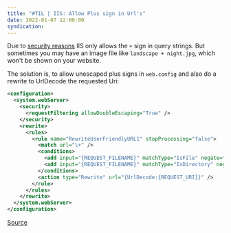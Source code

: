 ```yaml
---
title: "#TIL | IIS: Allow Plus sign in Url's"
date: 2022-01-07 12:00:00
syndication: 
---
```


Due to [security reasons](https://blogs.iis.net/thomad/iis7-rejecting-urls-containing) IIS only allows the ``+`` sign in query strings. But sometimes you may have an image file like ``landscape + night.jpg``, which won't be shown on your website.

The solution is, to allow unescaped plus signs in ``web.config`` and also do a rewrite to UrlDecode the requested Uri:

```xml
<configuration>
  <system.webServer>
    <security>
      <requestFiltering allowDoubleEscaping="True" />
    </security>
    <rewrite>
      <rules>
        <rule name="RewriteUserFriendlyURL1" stopProcessing="false">
          <match url="\+" />
          <conditions>
            <add input="{REQUEST_FILENAME}" matchType="IsFile" negate="true" />
            <add input="{REQUEST_FILENAME}" matchType="IsDirectory" negate="true" />
          </conditions>
          <action type="Rewrite" url="{UrlDecode:{REQUEST_URI}}" />
        </rule>
      </rules>
    </rewrite>
  </system.webServer>
</configuration>
```

[Source](http://n8v.enteuxis.org/2010/07/convincing-iis7-to-accept-urls-containing-plusses/)
